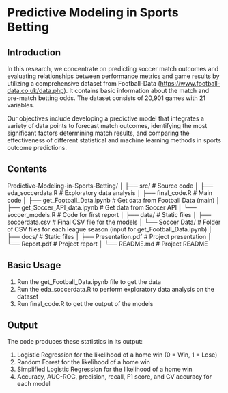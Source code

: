 # Predictive Modeling in Sports Betting

## Introduction
In this research, we concentrate on predicting soccer match outcomes and evaluating relationships between performance metrics and game results by utilizing a comprehensive dataset from Football-Data (https://www.football-data.co.uk/data.php). It contains basic information about the match and pre-match betting odds. The dataset consists of 20,901 games with 21 variables.

Our objectives include developing a predictive model that integrates a variety of data points to forecast match outcomes, identifying the most significant factors determining match results, and comparing the effectiveness of different statistical and machine learning methods in sports outcome predictions.

## Contents
Predictive-Modeling-in-Sports-Betting/
│
├── src/                              # Source code
│   ├── eda_soccerdata.R              # Exploratory data analysis
│   ├── final_code.R                  # Main code 
│   ├── get_Football_Data.ipynb       # Get data from Football Data (main)
│   ├── get_Soccer_API_data.ipynb     # Get data from Soccer API
│   └── soccer_models.R               # Code for first report
│
├── data/                     # Static files
│   ├── soccerdata.csv        # Final CSV file for the models
│   └── Soccer Data/          # Folder of CSV files for each league season (input for get_Football_Data.ipynb)
│
├── docs/                     # Static files
│   ├── Presentation.pdf      # Project presentation
│   └── Report.pdf            # Project report
│
└── README.md        # Project README


## Basic Usage
1. Run the get_Football_Data.ipynb file to get the data
2. Run the eda_soccerdata.R to perform exploratory data analysis on the dataset
3. Run final_code.R to get the output of the models

## Output
The code produces these statistics in its output:
1. Logistic Regression for the likelihood of a home win (0 = Win, 1 = Lose)
2. Random Forest for the likelihood of a home win
3. Simplified Logistic Regression for the likelihood of a home win
4. Accuracy, AUC-ROC, precision, recall, F1 score, and CV accuracy for each model
